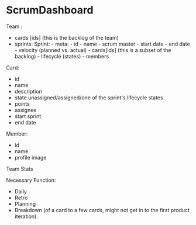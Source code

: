 # ScrumDashboard

Team :
- cards [ids] (this is the backlog of the team)
- sprints: 
        Sprint: 
        		- meta:
               		- id
               		- name
               		- scrum master
               		- start date
               		- end date
               	- velocity (planned vs. actual)
               	- cards[ids] (this is a subset of the backlog)
               	- lifecycle (states)
               	- members

Card:
- id
- name
- description
- state unassigned/assigned/one of the sprint's lifecycle states
- points
- assignee
- start sprint
- end date

Member:
- id
- name
- profile image

Team Stats

Necessary Function:
- Daily
- Retro
- Planning
- Breakdown (of a card to a few cards, might not get in to the first product iteration).
